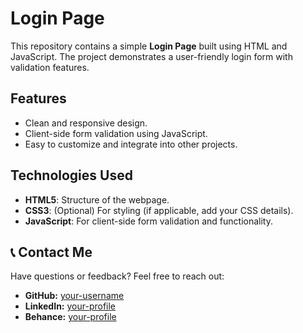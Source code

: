 # Login Page

This repository contains a simple **Login Page** built using HTML and JavaScript. The project demonstrates a user-friendly login form with validation features.

## Features

- Clean and responsive design.
- Client-side form validation using JavaScript.
- Easy to customize and integrate into other projects.

## Technologies Used

- **HTML5**: Structure of the webpage.
- **CSS3**: (Optional) For styling (if applicable, add your CSS details).
- **JavaScript**: For client-side form validation and functionality.


<section id="contact-me">
  <h2>📞 Contact Me</h2>
  <p>Have questions or feedback? Feel free to reach out:</p>
  <ul>
    <li><strong>GitHub:</strong> <a href="https://github.com/TIRTH0409" target="_blank">your-username</a></li>
    <li><strong>LinkedIn:</strong> <a href="https://linkedin.com/tirth0409" target="_blank">your-profile</a></li>
    <li><strong>Behance:</strong> <a href="https://behance.net/TIRTH0409" target="_blank">your-profile</a></li>
  </ul>
</section>

